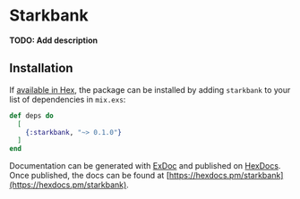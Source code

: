 # Starkbank

**TODO: Add description**

## Installation

If [available in Hex](https://hex.pm/docs/publish), the package can be installed
by adding `starkbank` to your list of dependencies in `mix.exs`:

```elixir
def deps do
  [
    {:starkbank, "~> 0.1.0"}
  ]
end
```

Documentation can be generated with [ExDoc](https://github.com/elixir-lang/ex_doc)
and published on [HexDocs](https://hexdocs.pm). Once published, the docs can
be found at [https://hexdocs.pm/starkbank](https://hexdocs.pm/starkbank).

